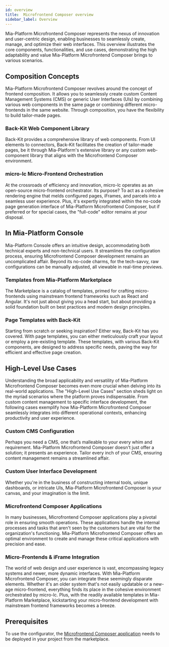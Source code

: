 ```yaml
---
id: overview
title:  Microfrontend Composer overview
sidebar_label: Overview
---
```


Mia-Platform Microfrontend Composer represents the nexus of innovation and user-centric design, enabling businesses to seamlessly create, manage, and optimize their web interfaces. This overview illustrates the core components, functionalities, and use cases, demonstrating the high adaptability and value Mia-Platform Microfrontend Composer brings to various scenarios.

## Composition Concepts

Mia-Platform Microfrontend Composer revolves around the concept of frontend composition. It allows you to seamlessly create custom Content Management Systems (CMS) or generic User Interfaces (UIs) by combining various web components in the same page or combining different micro-frontends in the same website. Through composition, you have the flexibility to build tailor-made pages.

### Back-Kit Web Component Library

Back-Kit provides a comprehensive library of web components. From UI elements to connectors, Back-Kit facilitates the creation of tailor-made pages, be it through Mia-Platform's extensive library or any custom web-component library that aligns with the Microfrontend Composer environment.

### micro-lc Micro-Frontend Orchestration

At the crossroads of efficiency and innovation, micro-lc operates as an open-source micro-frontend orchestrator. Its purpose? To act as a cohesive rendering engine that melds configured pages, iFrames, and parcels into a seamless user experience. Plus, it's expertly integrated within the no-code page generation interface of Mia-Platform Microfrontend Composer, but if preferred or for special cases, the "full-code" editor remains at your disposal.

## In Mia-Platform Console

Mia-Platform Console offers an intuitive design, accommodating both technical experts and non-technical users. It streamlines the configuration process, ensuring Microfrontend Composer development remains an uncomplicated affair. Beyond its no-code charms, for the tech-savvy, raw configurations can be manually adjusted, all viewable in real-time previews.

### Templates from Mia-Platform Marketplace

The Marketplace is a catalog of templates, primed for crafting micro-frontends using mainstream frontend frameworks such as React and Angular. It's not just about giving you a head start, but about providing a solid foundation built on best practices and modern design principles.

### Page Templates with Back-Kit

Starting from scratch or seeking inspiration? Either way, Back-Kit has you covered. With page templates, you can either meticulously craft your layout or employ a pre-existing template. These templates, with various Back-Kit components, are designed to address specific needs, paving the way for efficient and effective page creation.

## High-Level Use Cases

Understanding the broad applicability and versatility of Mia-Platform Microfrontend Composer becomes even more crucial when delving into its real-world applications. The "High-Level Use Cases" section sheds light on the myriad scenarios where the platform proves indispensable. From custom content management to specific interface development, the following cases exemplify how Mia-Platform Microfrontend Composer seamlessly integrates into different operational contexts, enhancing productivity and user experience.

### Custom CMS Configuration

Perhaps you need a CMS, one that’s malleable to your every whim and requirement. Mia-Platform Microfrontend Composer doesn't just offer a solution; it presents an experience. Tailor every inch of your CMS, ensuring content management remains a streamlined affair.

### Custom User Interface Development

Whether you're in the business of constructing internal tools, unique dashboards, or intricate UIs, Mia-Platform Microfrontend Composer is your canvas, and your imagination is the limit.

### Microfrontend Composer Applications

In many businesses, Microfrontend Composer applications play a pivotal role in ensuring smooth operations. These applications handle the internal processes and tasks that aren't seen by the customers but are vital for the organization's functioning. Mia-Platform Microfrontend Composer offers an optimal environment to create and manage these critical applications with precision and ease.

### Micro-Frontends & iFrame Integration

The world of web design and user experience is vast, encompassing legacy systems and newer, more dynamic interfaces. With Mia-Platform Microfrontend Composer, you can integrate these seemingly disparate elements. Whether it's an older system that's not easily updatable or a new-age micro-frontend, everything finds its place in the cohesive environment orchestrated by micro-lc. Plus, with the readily available templates in Mia-Platform Marketplace, kickstarting your micro-frontend development with mainstream frontend frameworks becomes a breeze.

## Prerequisites
To use the configurator, the [Microfrontend Composer application](/runtime-components/applications/microfrontend-composer-toolkit/10_overview.md) needs to be deployed in your project from the marketplace.
